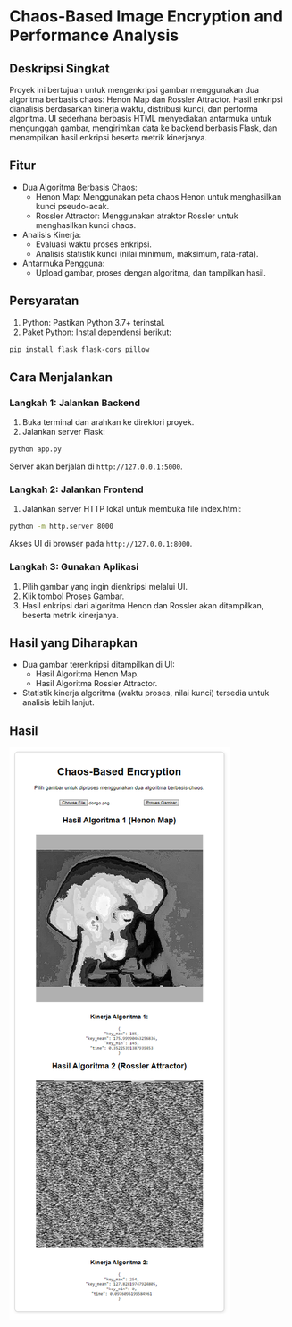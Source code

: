 # Chaos-Based Image Encryption and Performance Analysis

## Deskripsi Singkat
Proyek ini bertujuan untuk mengenkripsi gambar menggunakan dua algoritma berbasis chaos: Henon Map dan Rossler Attractor. Hasil enkripsi dianalisis berdasarkan kinerja waktu, distribusi kunci, dan performa algoritma. UI sederhana berbasis HTML menyediakan antarmuka untuk mengunggah gambar, mengirimkan data ke backend berbasis Flask, dan menampilkan hasil enkripsi beserta metrik kinerjanya.

## Fitur
- Dua Algoritma Berbasis Chaos:
    - Henon Map: Menggunakan peta chaos Henon untuk menghasilkan kunci pseudo-acak.
    - Rossler Attractor: Menggunakan atraktor Rossler untuk menghasilkan kunci chaos.
- Analisis Kinerja:
    - Evaluasi waktu proses enkripsi.
    - Analisis statistik kunci (nilai minimum, maksimum, rata-rata).
- Antarmuka Pengguna:
    - Upload gambar, proses dengan algoritma, dan tampilkan hasil.

## Persyaratan
1. Python: Pastikan Python 3.7+ terinstal.
2. Paket Python: Instal dependensi berikut:
```bash
pip install flask flask-cors pillow
```

## Cara Menjalankan
### Langkah 1: Jalankan Backend
1. Buka terminal dan arahkan ke direktori proyek.
2. Jalankan server Flask:
```bash
python app.py
```
Server akan berjalan di `http://127.0.0.1:5000`.

### Langkah 2: Jalankan Frontend
1. Jalankan server HTTP lokal untuk membuka file index.html:
``` bash
python -m http.server 8000
```
Akses UI di browser pada `http://127.0.0.1:8000`.

### Langkah 3: Gunakan Aplikasi
1. Pilih gambar yang ingin dienkripsi melalui UI.
2. Klik tombol Proses Gambar.
3. Hasil enkripsi dari algoritma Henon dan Rossler akan ditampilkan, beserta metrik kinerjanya.

## Hasil yang Diharapkan
- Dua gambar terenkripsi ditampilkan di UI:
    - Hasil Algoritma Henon Map.
    - Hasil Algoritma Rossler Attractor.
- Statistik kinerja algoritma (waktu proses, nilai kunci) tersedia untuk analisis lebih lanjut.

## Hasil
![hasil](/img/hasil.png)